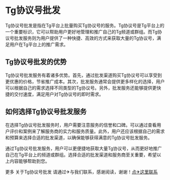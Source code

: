 # Tg协议号批发

Tg协议号批发是指在Tg平台上批量购买Tg协议号的服务。Tg协议号是Tg平台上的一个重要标识，它可以帮助用户更好地管理和推广自己的Tg频道或群组。而Tg协议号批发服务则为用户提供了一种快捷、高效的方式来获取大量的Tg协议号，满足用户在Tg平台上的推广需求。

## Tg协议号批发的优势

Tg协议号批发服务有着诸多优势。首先，通过批发渠道购买Tg协议号可以享受到更优惠的价格，节省推广成本。其次，批发服务通常会提供更多样化的选择，用户可以根据自己的需求选择不同类型的Tg协议号。另外，批发服务还能够提供更快捷的交付速度，满足用户对Tg协议号的即时需求。

## 如何选择Tg协议号批发服务

在选择Tg协议号批发服务时，用户需要注意服务的信誉和口碑。可以通过查看用户评价和案例来了解服务商的实力和服务质量。此外，用户还应该根据自己的需求和预算来选择合适的批发渠道，以确保能够获得满意的Tg协议号批发服务。

通过Tg协议号批发服务，用户可以更便捷地获取大量Tg协议号，从而更好地推广自己在Tg平台上的频道或群组。选择合适的批发渠道和服务商至关重要，希望以上内容能够帮助到您。

更多 关于Tg协议号批发 请通过✈与我们联系，感谢阅读，谢谢！[点✈这里联系](https://k02.cc)